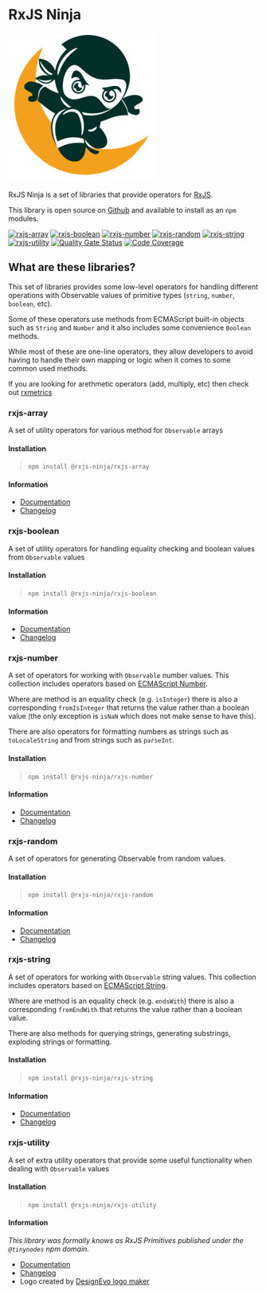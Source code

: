 # RxJS Ninja

![The RXJS Ninja Logo](https://raw.githubusercontent.com/rxjs-ninja/rxjs-ninja/master/assets/logo.png)

RxJS Ninja is a set of libraries that provide operators for [RxJS](https://rxjs.dev).

This library is open source on [Github](https://github.com/rxjs-ninja/rxjs-ninja) and available to install as an `npm` modules.

[![rxjs-array](https://img.shields.io/npm/v/@rxjs-ninja/rxjs-array?label=rxjs-array)](https://www.npmjs.com/package/@rxjs-ninja/rxjs-array)
[![rxjs-boolean](https://img.shields.io/npm/v/@rxjs-ninja/rxjs-boolean?label=rxjs-boolean)](https://www.npmjs.com/package/@rxjs-ninja/rxjs-boolean)
[![rxjs-number](https://img.shields.io/npm/v/@rxjs-ninja/rxjs-number?label=rxjs-number)](https://www.npmjs.com/package/@rxjs-ninja/rxjs-number)
[![rxjs-random](https://img.shields.io/npm/v/@rxjs-ninja/rxjs-random?label=rxjs-random)](https://www.npmjs.com/package/@rxjs-ninja/rxjs-random)
[![rxjs-string](https://img.shields.io/npm/v/@rxjs-ninja/rxjs-string?label=rxjs-string)](https://www.npmjs.com/package/@rxjs-ninja/rxjs-string)
[![rxjs-utility](https://img.shields.io/npm/v/@rxjs-ninja/rxjs-utility?label=rxjs-utility)](https://www.npmjs.com/package/@rxjs-ninja/rxjs-utility)
[![Quality Gate Status](https://sonarcloud.io/api/project_badges/measure?project=tanepiper_rxjs-ninja&metric=alert_status)](https://sonarcloud.io/dashboard?id=tanepiper_rxjs-ninja)
[![Code Coverage](https://codecov.io/gh/tanepiper/rxjs-primitives/branch/master/graph/badge.svg)](https://codecov.io/gh/tanepiper/rxjs-primitives)

## What are these libraries?

This set of libraries provides some low-level operators for handling different operations with Observable values of primitive types (`string`, `number`, `boolean`, etc).

Some of these operators use methods from ECMAScript built-in objects such as `String` and `Number` and it also includes some convenience `Boolean` methods.

While most of these are one-line operators, they allow developers to avoid having to handle their own mapping or logic when it comes to some common used methods.

If you are looking for arethmetic operators (add, multiply, etc) then check out [rxmetrics](https://loreanvictor.github.io/rxmetics/)

### rxjs-array

A set of utility operators for various method for `Observable` arrays

#### Installation

> `npm install @rxjs-ninja/rxjs-array`

#### Information

- [Documentation](https://rxjs.ninja/modules/array.html)
- [Changelog](https://github.com/rxjs-ninja/rxjs-ninja/blob/master/libs/rxjs/array/CHANGELOG.md)

### rxjs-boolean

A set of utility operators for handling equality checking and boolean values from `Observable` values

#### Installation

> `npm install @rxjs-ninja/rxjs-boolean`

#### Information

- [Documentation](https://rxjs.ninja/modules/boolean.html)
- [Changelog](https://github.com/rxjs-ninja/rxjs-ninja/blob/master/libs/rxjs/boolean/CHANGELOG.md)

### rxjs-number

A set of operators for working with `Observable` number values. This collection includes operators based on
[ECMAScript Number](https://developer.mozilla.org/en-US/docs/Web/JavaScript/Reference/Global_Objects/Number).

Where are method is an equality check (e.g. `isInteger`) there is also a corresponding `fromIsInteger` that returns the value
rather than a boolean value (the only exception is `isNaN` which does not make sense to have this).

There are also operators for formatting numbers as strings such as `toLocaleString` and from strings such as `parseInt`.

#### Installation

> `npm install @rxjs-ninja/rxjs-number`

#### Information

- [Documentation](https://rxjs.ninja/modules/number.html)
- [Changelog](https://github.com/rxjs-ninja/rxjs-ninja/blob/master/libs/rxjs/number/CHANGELOG.md)

### rxjs-random

A set of operators for generating Observable from random values.

#### Installation

> `npm install @rxjs-ninja/rxjs-random`

#### Information

- [Documentation](https://rxjs.ninja/modules/random.html)
- [Changelog](https://github.com/rxjs-ninja/rxjs-ninja/blob/master/libs/rxjs/random/CHANGELOG.md)

### rxjs-string

A set of operators for working with `Observable` string values. This collection includes operators based on
[ECMAScript String](https://developer.mozilla.org/en-US/docs/Web/JavaScript/Reference/Global_Objects/String).

Where are method is an equality check (e.g. `endsWith`) there is also a corresponding `fromEndWith` that returns the value
rather than a boolean value.

There are also methods for querying strings, generating substrings, exploding strings or formatting.

#### Installation

> `npm install @rxjs-ninja/rxjs-string`

#### Information

- [Documentation](https://rxjs.ninja/modules/string.html)
- [Changelog](https://github.com/rxjs-ninja/rxjs-ninja/blob/master/libs/rxjs/string/CHANGELOG.md)

### rxjs-utility

A set of extra utility operators that provide some useful functionality when dealing with `Observable` values

#### Installation

> `npm install @rxjs-ninja/rxjs-utility`

#### Information

*This library was formally knows as RxJS Primitives published under the `@tinynodes` npm domain.*

- [Documentation](https://rxjs.ninja/utility/boolean.html)
- [Changelog](https://github.com/rxjs-ninja/rxjs-ninja/blob/master/libs/rxjs/utility/CHANGELOG.md)
- Logo created by [DesignEvo logo maker](https://www.designevo.com/logo-maker/)
